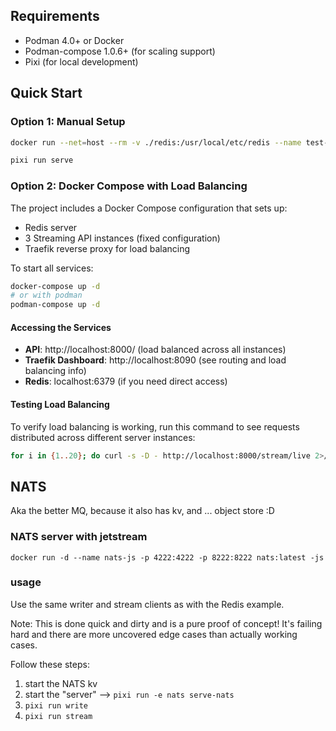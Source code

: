 ## Requirements

- Podman 4.0+ or Docker
- Podman-compose 1.0.6+ (for scaling support)
- Pixi (for local development)

## Quick Start

### Option 1: Manual Setup

```sh
docker run --net=host --rm -v ./redis:/usr/local/etc/redis --name test-redis redis redis-server /usr/local/etc/redis/redis.conf

pixi run serve
```

### Option 2: Docker Compose with Load Balancing

The project includes a Docker Compose configuration that sets up:
- Redis server
- 3 Streaming API instances (fixed configuration)
- Traefik reverse proxy for load balancing

To start all services:
```sh
docker-compose up -d
# or with podman
podman-compose up -d
```

#### Accessing the Services

- **API**: http://localhost:8000/ (load balanced across all instances)
- **Traefik Dashboard**: http://localhost:8090 (see routing and load balancing info)
- **Redis**: localhost:6379 (if you need direct access)

#### Testing Load Balancing

To verify load balancing is working, run this command to see requests distributed across different server instances:
```sh
for i in {1..20}; do curl -s -D - http://localhost:8000/stream/live 2>/dev/null | grep X-Server-Host; done | sort
```

## NATS

Aka the better MQ, because it also has kv, and ... object store :D

### NATS server with jetstream

```shell
docker run -d --name nats-js -p 4222:4222 -p 8222:8222 nats:latest -js
```

### usage

Use the same writer and stream clients as with the Redis example.

Note: This is done quick and dirty and is a pure proof of concept!
It's failing hard and there are more uncovered edge cases than actually working cases.

Follow these steps:

1. start the NATS kv
2. start the "server" --> `pixi run -e nats serve-nats`
3. `pixi run write`
4. `pixi run stream`
